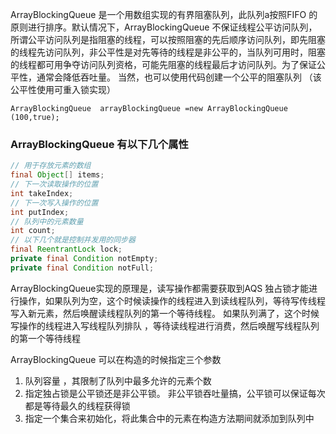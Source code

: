 ArrayBlockingQueue  是一个用数组实现的有界阻塞队列，此队列a按照FIFO 的原则进行排序。默认情况下，ArrayBlockingQueue  不保证线程公平访问队列，所谓公平访问队列是指阻塞的线程，可以按照阻塞的先后顺序访问队列，即先阻塞的线程先访问队列，非公平性是对先等待的线程是非公平的，当队列可用时，阻塞的线程都可用争夺访问队列资格，可能先阻塞的线程最后才访问队列。为了保证公平性，通常会降低吞吐量。 当然，也可以使用代码创建一个公平的阻塞队列 （该公平性使用可重入锁实现）

```
ArrayBlockingQueue  arrayBlockingQueue =new ArrayBlockingQueue (100,true);
```

### ArrayBlockingQueue 有以下几个属性


```java
// 用于存放元素的数组
final Object[] items;
// 下一次读取操作的位置
int takeIndex;
// 下一次写入操作的位置
int putIndex;
// 队列中的元素数量
int count;
// 以下几个就是控制并发用的同步器
final ReentrantLock lock;
private final Condition notEmpty;
private final Condition notFull;

```


ArrayBlockingQueue实现的原理是，读写操作都需要获取到AQS 独占锁才能进行操作，如果队列为空，这个时候读操作的线程进入到读线程队列，等待写传线程写入新元素，然后唤醒读线程队列的第一个等待线程。 如果队列满了，这个时候写操作的线程进入写线程队列排队 ，等待读线程进行消费，然后唤醒写线程队列的第一个等待线程

ArrayBlockingQueue 可以在构造的时候指定三个参数

1. 队列容量 ，其限制了队列中最多允许的元素个数
2. 指定独占锁是公平锁还是非公平锁。 非公平锁吞吐量搞，公平锁可以保证每次都是等待最久的线程获得锁
3. 指定一个集合来初始化，将此集合中的元素在构造方法期间就添加到队列中

